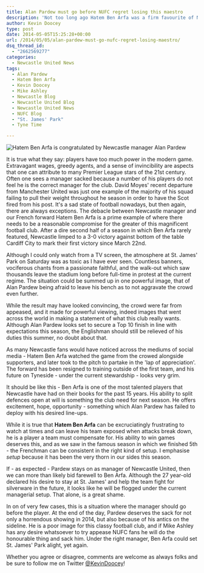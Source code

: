 ```yaml
---
title: Alan Pardew must go before NUFC regret losing this maestro
description: 'Not too long ago Hatem Ben Arfa was a firm favourite of Newcastle manager Alan Pardew, yet 12 months on and the Frenchman could be forced out of Tyneside..'
author: Kevin Doocey
type: post
date: 2014-05-05T15:25:28+00:00
url: /2014/05/05/alan-pardew-must-go-nufc-regret-losing-maestro/
dsq_thread_id:
  - "2662569277"
categories:
  - Newcastle United News
tags:
  - Alan Pardew
  - Hatem Ben Arfa
  - Kevin Doocey
  - Mike Ashley
  - Newcastle Blog
  - Newcastle United Blog
  - Newcastle United News
  - NUFC Blog
  - "St. James' Park"
  - Tyne Time

---
```

![Hatem Ben Arfa is congratulated by Newcastle manager Alan Pardew](http://www.tynetime.com/wp-content/uploads/2014/05/Hatem-Ben-Arfa-Alan-Pardew.jpg "Benny - Should not be forced out of Newcastle to cater for Alan Pardew's needs")

It is true what they say: players have too much power in the modern game. Extravagant wages, greedy agents, and a sense of invincibility are aspects that one can attribute to many Premier League stars of the 21st century. Often one sees a manager sacked because a number of his players do not feel he is the correct manager for the club. David Moyes' recent departure from Manchester United was just one example of the majority of his squad failing to pull their weight throughout he season in order to have the Scot fired from his post. It's a sad state of football nowadays, but then again, there are always exceptions. The debacle between Newcastle manager and our French forward Hatem Ben Arfa is a prime example of where there needs to be a reasonable compromise for the greater of this magnificent football club. After a dire second half of a season  in which Ben Arfa rarely featured, Newcastle limped to a 3-0 victory against bottom of the table Cardiff City to mark their first victory since March 22nd.

Although I could only watch from a TV screen, the atmosphere at St. James' Park on Saturday was as toxic as I have ever seen. Countless banners, vociferous chants from a passionate faithful, and the walk-out which saw thousands leave the stadium long before full-time in protest at the current regime. The situation could be summed up in one powerful image, that of Alan Pardew being afraid to leave his bench as to not aggravate the crowd even further.

While the result may have looked convincing, the crowd were far from appeased, and it made for powerful viewing, indeed images that went across the world in making a statement of what this club really wants. Although Alan Pardew looks set to secure a Top 10 finish in line with expectations this season, the Englishman should still be relieved of his duties this summer, no doubt about that.

As many Newcastle fans would have noticed across the mediums of social media - Hatem Ben Arfa watched the game from the crowed alongside supporters, and later took to the pitch to partake in the 'lap of appreciation'. The forward has been resigned to training outside of the first team, and his future on Tyneside - under the current stewardship - looks very grim.

It should be like this - Ben Arfa is one of the most talented players that Newcastle have had on their books for the past 15 years. His ability to split defences open at will is something the club need for next season. He offers excitement, hope, opportunity - something which Alan Pardew has failed to deploy with his desired line-ups.

While it is true that **Hatem Ben Arfa** can be excruciatingly frustrating to watch at times and can leave his team exposed when attacks break down, he is a player a team must compensate for. His ability to win games deserves this, and as we saw in the famous season in which we finished 5th - the Frenchman can be consistent in the right kind of setup. I emphasise _setup_ because it has been the very thorn in our sides this season.

If - as expected - Pardew stays on as manager of Newcastle United, then we can more than likely bid farewell to Ben Arfa. Although the 27 year-old declared his desire to stay at St. James' and help the team fight for silverware in the future, it looks like he will be flogged under the current managerial setup. That alone, is a great shame.

In on of very few cases, this is a situation where the manager should go before the player. At the end of the day, Pardew deserves the sack for not only a horrendous showing in 2014, but also because of his antics on the sideline. He is a poor image for this classy football club, and if Mike Ashley has any desire whatsoever to try appease NUFC fans he will do the honourable thing and sack him. Under the right manager, Ben Arfa could set St. James' Park alight, yet again.

Whether you agree or disagree, comments are welcome as always folks and be sure to follow me on Twitter [@KevinDoocey](https://twitter.com/kevindoocey "kevin doocey twitter")!
